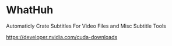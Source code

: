 # WhatHuh
 Automaticly Crate Subtitles For Video Files and Misc Subtitle Tools


 https://developer.nvidia.com/cuda-downloads
